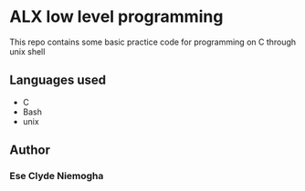 # ALX low level programming

 This repo contains some basic practice code for programming on C through unix shell

## Languages used
- C
- Bash
- unix

## Author

### Ese Clyde Niemogha
